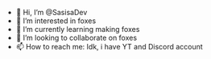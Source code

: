 - 👋 Hi, I’m @SasisaDev
- 👀 I’m interested in foxes
- 🌱 I’m currently learning making foxes
- 💞️ I’m looking to collaborate on foxes
- 📫 How to reach me: Idk, i have YT and Discord account
